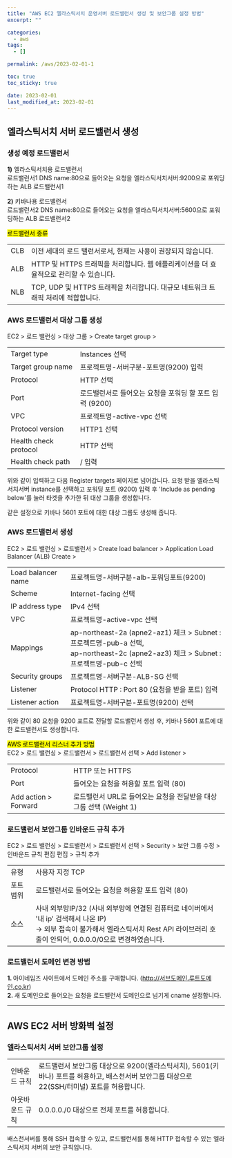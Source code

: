 ```yaml
---
title: "AWS EC2 엘라스틱서치 운영서버 로드밸런서 생성 및 보안그룹 설정 방법"
excerpt: ""

categories:
  - aws
tags:
  - []

permalink: /aws/2023-02-01-1

toc: true
toc_sticky: true

date: 2023-02-01
last_modified_at: 2023-02-01
---
```


## 엘라스틱서치 서버 로드밸런서 생성

### 생성 예정 로드밸런서
<b>1)</b> 엘라스틱서치용 로드밸런서  
로드밸런서1 DNS name:80으로 들어오는 요청을 엘라스틱서치서버:9200으로 포워딩하는 ALB 로드밸런서1  

<b>2)</b> 키바나용 로드밸런서  
로드밸런서2 DNS name:80으로 들어오는 요청을 엘라스틱서치서버:5600으로 포워딩하는 ALB 로드밸런서2

<mark>로드밸런서 종류</mark>
<table class="table_2_left">
  <tbody>
    <tr>
      <td>CLB</td>
      <td>이전 세대의 로드 밸런서로서, 현재는 사용이 권장되지 않습니다.</td>
    </tr>
    <tr>
      <td>ALB</td>
      <td>HTTP 및 HTTPS 트래픽을 처리합니다. 웹 애플리케이션을 더 효율적으로 관리할 수 있습니다.</td>
    </tr>
    <tr>
      <td>NLB</td>
      <td>TCP, UDP 및 HTTPS 트래픽을 처리합니다. 대규모 네트워크 트래픽 처리에 적합합니다.</td>
    </tr>
  </tbody>
</table>

### AWS 로드밸런서 대상 그룹 생성

EC2 > 로드 밸런싱 > 대상 그룹 > Create target group >
<table class="table_2_left">
  <tbody>
    <tr>
      <td>Target type</td>
      <td>Instances 선택</td>
    </tr>
    <tr>
      <td>Target group name</td>
      <td>프로젝트명-서버구분-포트명(9200) 입력</td>
    </tr>
    <tr>
      <td>Protocol</td>
      <td>HTTP 선택</td>
    </tr>
    <tr>
      <td>Port</td>
      <td>로드밸런서로 들어오는 요청을 포워딩 할 포트 입력 (9200)</td>
    </tr>
    <tr>
      <td>VPC</td>
      <td>프로젝트명-active-vpc 선택</td>
    </tr>
    <tr>
      <td>Protocol version</td>
      <td>HTTP1 선택</td>
    </tr>
    <tr>
      <td>Health check protocol</td>
      <td>HTTP 선택</td>
    </tr>
    <tr>
      <td>Health check path</td>
      <td>/ 입력</td>
    </tr>
  </tbody>
</table>
위와 같이 입력하고 다음 Register targets 페이지로 넘어갑니다.  
요청 받을 엘라스틱서치서버 instance를 선택하고 포워딩 포트 (9200) 입력 후 'Include as pending below'를 눌러 타겟을 추가한 뒤 대상 그룹을 생성합니다.

같은 설정으로 키바나 5601 포트에 대한 대상 그룹도 생성해 줍니다.

### AWS 로드밸런서 생성

EC2 > 로드 밸런싱 > 로드밸런서 > Create load balancer > Application Load Balancer (ALB) Create >
<table class="table_2_left">
  <tbody>
    <tr>
      <td>Load balancer name</td>
      <td>프로젝트명-서버구분-alb-포워딩포트(9200)</td>
    </tr>
    <tr>
      <td>Scheme</td>
      <td>Internet-facing 선택</td>
    </tr>
    <tr>
      <td>IP address type</td>
      <td>IPv4 선택</td>
    </tr>
    <tr>
      <td>VPC</td>
      <td>프로젝트명-active-vpc 선택</td>
    </tr>
    <tr>
      <td>Mappings</td>
      <td>
        ap-northeast-2a (apne2-az1) 체크 &gt; Subnet : 프로젝트명-pub-a 선택,<br>
        ap-northeast-2c (apne2-az3) 체크 &gt; Subnet : 프로젝트명-pub-c 선택
      </td>
    </tr>
    <tr>
      <td>Security groups</td>
      <td>프로젝트명-서버구분-ALB-SG 선택</td>
    </tr>
    <tr>
      <td>Listener</td>
      <td>Protocol HTTP : Port 80 (요청을 받을 포트) 입력</td>
    </tr>
    <tr>
      <td>Listener action</td>
      <td>프로젝트명-서버구분-포트명(9200) 선택</td>
    </tr>
  </tbody>
</table>
위와 같이 80 요청을 9200 포트로 전달할 로드밸런서 생성 후, 키바나 5601 포트에 대한 로드밸런서도 생성합니다.

<mark>AWS 로드밸런서 리스너 추가 방법</mark>  
EC2 > 로드 밸런싱 > 로드밸런서 > 로드밸런서 선택 > Add listener >
<table class="table_2_left">
  <tbody>
    <tr>
      <td>Protocol</td>
      <td>HTTP 또는 HTTPS</td>
    </tr>
    <tr>
      <td>Port</td>
      <td>들어오는 요청을 허용할 포트 입력 (80)</td>
    </tr>
    <tr>
      <td>Add action &gt; Forward</td>
      <td>로드밸런서 URL로 들어오는 요청을 전달받을 대상 그룹 선택 (Weight 1)</td>
    </tr>
  </tbody>
</table>

### 로드밸런서 보안그룹 인바운드 규칙 추가
EC2 > 로드 밸런싱 > 로드밸런서 > 로드밸런서 선택 > Security > 보안 그룹 수정 > 인바운드 규칙 편집 편집 > 규칙 추가
<table class="table_2_left">
  <tbody>
    <tr>
      <td>유형</td>
      <td>사용자 지정 TCP</td>
    </tr>
    <tr>
      <td>포트 범위</td>
      <td>로드밸런서로 들어오는 요청을 허용할 포트 입력 (80)</td>
    </tr>
    <tr>
      <td>소스</td>
      <td>
        사내 외부망IP/32 (사내 외부망에 연결된 컴퓨터로 네이버에서 '내 ip' 검색해서 나온 IP)<br>
        → 외부 접속이 불가해서 엘라스틱서치 Rest API 라이브러리 호출이 안되어, 0.0.0.0/0으로 변경하였습니다.
      </td>
    </tr>
  </tbody>
</table>

### 로드밸런서 도메인 변경 방법
<b>1. </b>아이네임즈 사이트에서 도메인 주소를 구매합니다. (http://서브도메인.루트도메인.co.kr)  
<b>2. </b>새 도메인으로 들어오는 요청을 로드밸런서 도메인으로 넘기게 cname 설정합니다.

---

## AWS EC2 서버 방화벽 설정

### 엘라스틱서치 서버 보안그룹 설정
<table class="table_2_left">
  <tbody>
    <tr>
      <td>인바운드 규칙</td>
      <td>
        로드밸런서 보안그룹 대상으로 9200(엘라스틱서치), 5601(키바나) 포트를 허용하고,
        배스천서버 보안그룹 대상으로 22(SSH/터미널) 포트를 허용합니다.
      </td>
    </tr>
    <tr>
      <td>아웃바운드 규칙</td>
      <td>0.0.0.0./0 대상으로 전체 포트를 허용합니다.</td>
    </tr>
  </tbody>
</table>
배스천서버를 통해 SSH 접속할 수 있고, 로드밸런서를 통해 HTTP 접속할 수 있는 엘라스틱서치 서버의 보안 규칙입니다.
